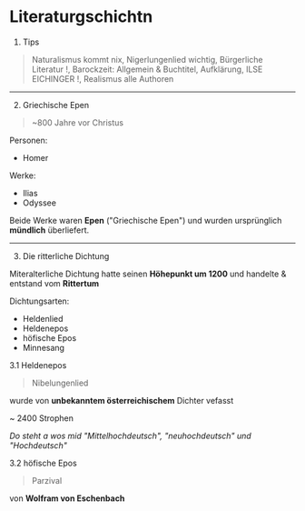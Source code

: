 # Literaturgschichtn
1. Tips

> Naturalismus kommt nix,
Nigerlungenlied wichtig,
Bürgerliche Literatur !,
Barockzeit: Allgemein & Buchtitel,
Aufklärung,
ILSE EICHINGER !,
Realismus alle Authoren

---

2. Griechische Epen

> ~800 Jahre vor Christus

Personen:
- Homer

Werke: 
- Ilias
- Odyssee

Beide Werke waren **Epen** ("Griechische Epen") und wurden ursprünglich **mündlich** überliefert.

---

3. Die ritterliche Dichtung

Miteralterliche Dichtung hatte seinen **Höhepunkt um 1200** und handelte & entstand vom **Rittertum**

Dichtungsarten: 
- Heldenlied
- Heldenepos
- höfische Epos
- Minnesang

3.1 Heldenepos
    
> Nibelungenlied

wurde von **unbekanntem österreichischem** Dichter vefasst

~ 2400 Strophen

*Do steht a wos mid "Mittelhochdeutsch", "neuhochdeutsch" und "Hochdeutsch"*

3.2 höfische Epos

> Parzival

von **Wolfram von Eschenbach**

